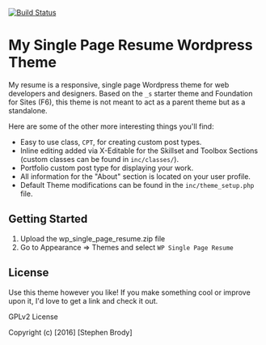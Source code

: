 [![Build Status](https://travis-ci.org/5arias/wp_single_page_resume.svg?branch=master)](https://travis-ci.org/5arias/wp_single_page_resume)

My Single Page Resume Wordpress Theme
===

My resume is a responsive, single page Wordpress theme for web developers and designers. Based on the `_s` starter theme and Foundation for Sites (F6), this theme is not meant to act as a parent theme but as a standalone. 

Here are some of the other more interesting things you'll find:

* Easy to use class, `CPT`, for creating custom post types.
* Inline editing added via X-Editable for the Skillset and Toolbox Sections (custom classes can be found in `inc/classes/`).
* Portfolio custom post type for displaying your work.
* All information for the "About" section is located on your user profile.
* Default Theme modifications can be found in the `inc/theme_setup.php` file.


Getting Started
---------------

1. Upload the wp_single_page_resume.zip file
2. Go to Appearance => Themes and select `WP Single Page Resume`



License
---------------

Use this theme however you like! If you make something cool or improve upon it, I'd love to get a link and check it out.


GPLv2 License

Copyright (c) [2016] [Stephen Brody]
